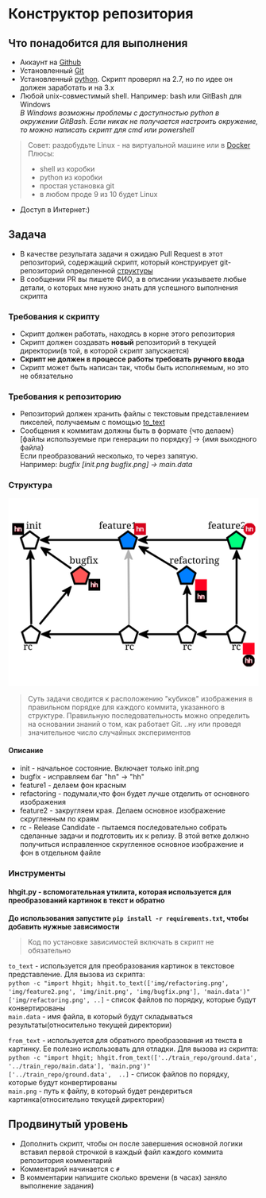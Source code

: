 # Конструктор репозитория
## Что понадобится для выполнения
* Аккаунт на [Github](https://github.com)
* Установленный [Git](https://git-scm.com)
* Установленный [python](https://www.python.org). Скрипт проверял на 2.7, но по идее он должен заработать и на 3.x
* Любой unix-совместимый shell. Например: bash или GitBash для Windows  
_В Windows возможны проблемы с доступностью python в окружении GitBash. Если никак не получается настроить окружение, то можно написать скрипт для cmd или powershell_  
> Совет: раздобудьте Linux - на виртуальной машине или в [Docker](https://www.docker.com)
> Плюсы:
>+ shell из коробки
>+ python из коробки
>+ простая установка git
>+ в любом проде 9 из 10 будет Linux
* Доступ в Интернет:)
## Задача
* В качестве результата задачи я ожидаю Pull Request в этот репозиторий, содержащий скрипт, который конструирует git-репозиторий определенной [структуры](#user-content-Структура)
* В сообщении PR вы пишете ФИО, а в описании указываете любые детали, о которых мне нужно знать для успешного выполнения скрипта
### Требования к скрипту
* Скрипт должен работать, находясь в корне этого репозитория
* Скрипт должен создавать **новый** репозиторий в текущей директории(в той, в которой скрипт запускается)
* **Скрипт не должен в процессе работы требовать ручного ввода**
* Cкрипт может быть написан так, чтобы быть исполняемым, но это не обязательно
### Требования к репозиторию
* Репозиторий должен хранить файлы с текстовым представлением пикселей, получаемым с помощью [to_text](#user-content-Инструменты)
* Сообщения к коммитам должны быть в формате {что делаем} [файлы используемые при генерации по порядку] -> {имя выходного файла}  
Если преобразований несколько, то через запятую.  
Например: _bugfix [init.png bugfix.png] -> main.data_  
### Структура
![Структура](./scheme.svg)
> Суть задачи сводится к расположению "кубиков" изображения в правильном порядке для каждого коммита, указанного в структуре. 
> Правильную последовательность можно определить на основании знаний о том, как работает Git.
> ..ну или проведя значительное число случайных экспериментов
#### Описание
* init - начальное состояние. Включает только init.png
* bugfix - исправляем баг "hn" -> "hh"
* feature1 - делаем фон красным
* refactoring - подумали,что фон будет лучше отделить от основного изображения
* feature2 - закругляем края. Делаем основное изображение скругленным по краям
* rc - Release Candidate - пытаемся последовательно собрать сделанные задачи и подготовить их к релизу.
В этой ветке должно получиться исправленное скругленное основное изображение и фон в отдельном файле
### Инструменты
#### hhgit.py - вспомогательная утилита, которая используется для преобразований картинок в текст и обратно
**До использования запустите `pip install -r requirements.txt`, чтобы добавить нужные зависимости**  
> Код по установке зависимостей включать в скрипт не обязательно
  
`to_text` - используется для преобразования картинок в текстовое представление. Для вызова  из скрипта:  
`python -c "import hhgit; hhgit.to_text(['img/refactoring.png', 'img/feature2.png', 'img/init.png', 'img/bugfix.png'], 'main.data')"`  
`['img/refactoring.png', ..]` - список файлов по порядку, которые будут конвертированы  
`main.data` - имя файла, в который будут складываться результаты(относительно текущей директории)  
  
`from_text` - используется для обратного преобразования из текста в картинку. Ее полезно использовать для отладки. Для вызова из скрипта:  
`python -c "import hhgit; hhgit.from_text(['../train_repo/ground.data', '../train_repo/main.data'], 'main.png')"`  
`['../train_repo/ground.data',  ..]` - список файлов по порядку, которые будут конвертированы  
`main.png` - путь к файлу, в который будет рендериться картинка(относительно текущей директории)  

## Продвинутый уровень
* Дополнить скрипт, чтобы он после завершения основной логики вставил первой строчкой в каждый файл каждого коммита репозитория комментарий
* Комментарий начинается с `#`
* В комментарии напишите сколько времени (в часах) заняло выполнение задания)
